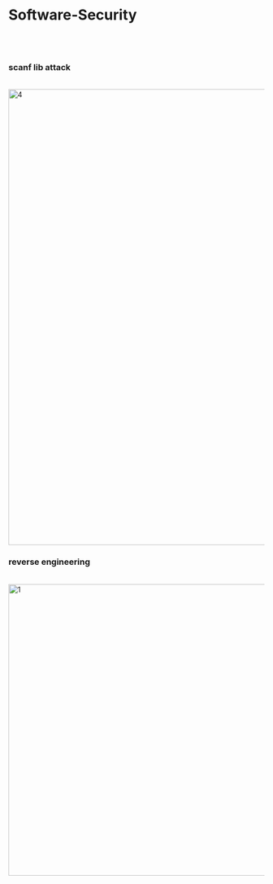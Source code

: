 # Software-Security

<br />
<br />

### scanf lib attack
<br />

<img width="896" alt="4" src="https://user-images.githubusercontent.com/57047863/204145778-0b0e70f1-5d85-438c-b67b-af90b755428e.png">

<br />

### reverse engineering
<br />

<img width="573" alt="1" src="https://user-images.githubusercontent.com/57047863/204145880-510ad548-752d-4823-af00-1b430193c9c7.png">

<br />
